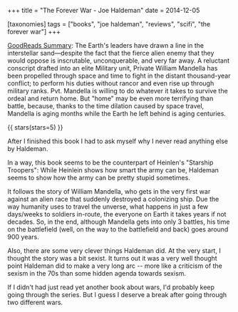 +++
title = "The Forever War - Joe Haldeman"
date = 2014-12-05

[taxonomies]
tags = ["books", "joe haldeman", "reviews", "scifi", "the forever war"]
+++

[GoodReads Summary](https://www.goodreads.com/book/show/21611.The_Forever_War):
The Earth's leaders have drawn a line in the interstellar sand—despite the
fact that the fierce alien enemy that they would oppose is inscrutable,
unconquerable, and very far away. A reluctant conscript drafted into an elite
Military unit, Private William Mandella has been propelled through space and
time to fight in the distant thousand-year conflict; to perform his duties
without rancor and even rise up through military ranks. Pvt. Mandella is
willing to do whatever it takes to survive the ordeal and return home. But
"home" may be even more terrifying than battle, because, thanks to the time
dilation caused by space travel, Mandella is aging months while the Earth he
left behind is aging centuries.

<!-- more -->

{{ stars(stars=5) }}

After I finished this book I had to ask myself why I never read anything else
by Haldeman.

In a way, this book seems to be the counterpart of Heinlen's "Starship
Troopers": While Heinlein shows how smart the army can be, Haldeman seems to
show how the army can be pretty stupid sometimes.

It follows the story of William Mandella, who gets in the very first war
against an alien race that suddenly destroyed a colonizing ship. Due the way
humanity uses to travel the unverse, what happens in just a few days/weeks to
soldiers in-route, the everyone on Earth it takes years if not decades. So, in
the end, although Mandella gets into only 3 battles, his time on the
battlefield (well, on the way to the battlefield and back) goes around 900
years.

Also, there are some very clever things Haldeman did. At the very start, I
thought the story was a bit sexist. It turns out it was a very well thought
point Haldeman did to make a very long arc -- more like a criticism of the
sexism in the 70s than some hidden agenda towards sexism.

If I didn't had just read yet another book about wars, I'd probably keep going
through the series. But I guess I deserve a break after going through two
different wars.
